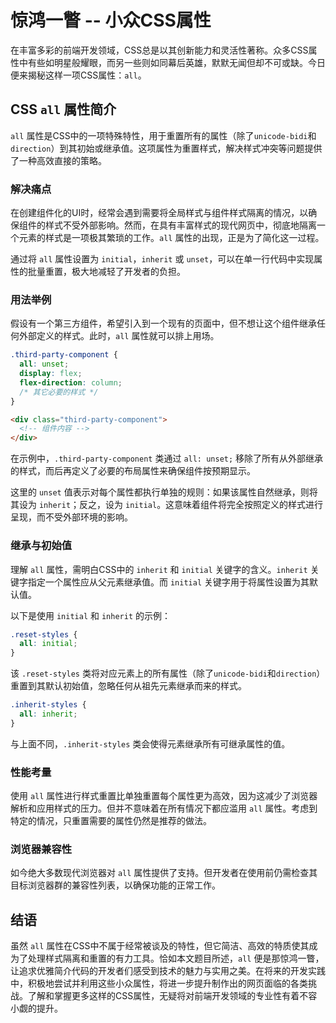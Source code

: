 # 惊鸿一瞥 -- 小众CSS属性

在丰富多彩的前端开发领域，CSS总是以其创新能力和灵活性著称。众多CSS属性中有些如明星般耀眼，而另一些则如同幕后英雄，默默无闻但却不可或缺。今日便来揭秘这样一项CSS属性：`all`。

## CSS `all` 属性简介

`all` 属性是CSS中的一项特殊特性，用于重置所有的属性（除了`unicode-bidi`和`direction`）到其初始或继承值。这项属性为重置样式，解决样式冲突等问题提供了一种高效直接的策略。

### 解决痛点

在创建组件化的UI时，经常会遇到需要将全局样式与组件样式隔离的情况，以确保组件的样式不受外部影响。然而，在具有丰富样式的现代网页中，彻底地隔离一个元素的样式是一项极其繁琐的工作。`all` 属性的出现，正是为了简化这一过程。

通过将 `all` 属性设置为 `initial`，`inherit` 或 `unset`，可以在单一行代码中实现属性的批量重置，极大地减轻了开发者的负担。

### 用法举例

假设有一个第三方组件，希望引入到一个现有的页面中，但不想让这个组件继承任何外部定义的样式。此时，`all` 属性就可以排上用场。

```css
.third-party-component {
  all: unset;
  display: flex;
  flex-direction: column;
  /* 其它必要的样式 */
}
```

```html
<div class="third-party-component">
  <!-- 组件内容 -->
</div>
```

在示例中，`.third-party-component` 类通过 `all: unset;` 移除了所有从外部继承的样式，而后再定义了必要的布局属性来确保组件按预期显示。

这里的 `unset` 值表示对每个属性都执行单独的规则：如果该属性自然继承，则将其设为 `inherit`；反之，设为 `initial`。这意味着组件将完全按照定义的样式进行呈现，而不受外部环境的影响。

### 继承与初始值

理解 `all` 属性，需明白CSS中的 `inherit` 和 `initial` 关键字的含义。`inherit` 关键字指定一个属性应从父元素继承值。而 `initial` 关键字用于将属性设置为其默认值。

以下是使用 `initial` 和 `inherit` 的示例：

```css
.reset-styles {
  all: initial;
}
```

该 `.reset-styles` 类将对应元素上的所有属性（除了`unicode-bidi`和`direction`）重置到其默认初始值，忽略任何从祖先元素继承而来的样式。

```css
.inherit-styles {
  all: inherit;
}
```

与上面不同，`.inherit-styles` 类会使得元素继承所有可继承属性的值。

### 性能考量

使用 `all` 属性进行样式重置比单独重置每个属性更为高效，因为这减少了浏览器解析和应用样式的压力。但并不意味着在所有情况下都应滥用 `all` 属性。考虑到特定的情况，只重置需要的属性仍然是推荐的做法。

### 浏览器兼容性

如今绝大多数现代浏览器对 `all` 属性提供了支持。但开发者在使用前仍需检查其目标浏览器群的兼容性列表，以确保功能的正常工作。

## 结语

虽然 `all` 属性在CSS中不属于经常被谈及的特性，但它简洁、高效的特质使其成为了处理样式隔离和重置的有力工具。恰如本文题目所述，`all` 便是那惊鸿一瞥，让追求优雅简介代码的开发者们感受到技术的魅力与实用之美。在将来的开发实践中，积极地尝试并利用这些小众属性，将进一步提升制作出的网页面临的各类挑战。了解和掌握更多这样的CSS属性，无疑将对前端开发领域的专业性有着不容小觑的提升。